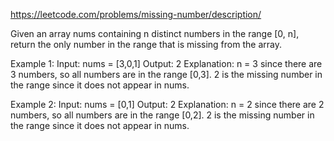 https://leetcode.com/problems/missing-number/description/

Given an array nums containing n distinct numbers in the range [0, n], return the only number in the range that is missing from the array.

Example 1:
Input: nums = [3,0,1]
Output: 2
Explanation:
n = 3 since there are 3 numbers, so all numbers are in the range [0,3]. 2 is the missing number in the range since it does not appear in nums.

Example 2:
Input: nums = [0,1]
Output: 2
Explanation:
n = 2 since there are 2 numbers, so all numbers are in the range [0,2]. 2 is the missing number in the range since it does not appear in nums.
